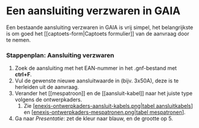 #  Een aansluiting verzwaren in GAIA

Een bestaande aansluiting verzwaren in GAIA is vrij simpel, het belangrijkste is om goed het [[captoets-form|Captoets formulier]] van de aanvraag door te nemen.

### Stappenplan: Aansluiting verzwaren
1. Zoek de aansluiting met het EAN-nummer in het .gnf-bestand met **ctrl+F**.
2. Vul de gewenste nieuwe aansluitwaarde in (bijv. 3x50A), deze is te herleiden uit de aanvraag.
3. Verander het [[mespatroon]] en de [[aansluit-kabel]] naar het juiste type volgens de ontwerpkaders.
   1. Zie [[enexis-ontwerpkaders-aansluit-kabels.png|tabel aansluitkabels]] en [[enexis-ontwerpkaders-mespatronen.png|tabel mespatronen]].
4. Ga naar *Presentatie*: zet de kleur naar blauw, en de grootte op 5.


[//begin]: # "Autogenerated link references for markdown compatibility"
[enexis-ontwerpkaders-aansluit-kabels.png|tabel aansluitkabels]: enexis-ontwerpkaders-aansluit-kabels.png "enexis-ontwerpkaders-aansluit-kabels.png"
[enexis-ontwerpkaders-mespatronen.png|tabel mespatronen]: enexis-ontwerpkaders-mespatronen.png "enexis-ontwerpkaders-mespatronen.png"
[//end]: # "Autogenerated link references"
